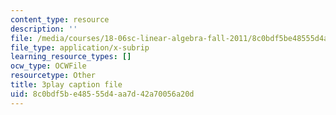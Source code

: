 ```yaml
---
content_type: resource
description: ''
file: /media/courses/18-06sc-linear-algebra-fall-2011/8c0bdf5be48555d4aa7d42a70056a20d_h9aDgvW59TU.vtt
file_type: application/x-subrip
learning_resource_types: []
ocw_type: OCWFile
resourcetype: Other
title: 3play caption file
uid: 8c0bdf5b-e485-55d4-aa7d-42a70056a20d
---
```

